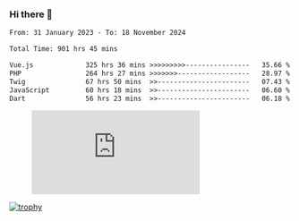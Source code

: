 ### Hi there 👋
<!--START_SECTION:waka-->

```txt
From: 31 January 2023 - To: 18 November 2024

Total Time: 901 hrs 45 mins

Vue.js             325 hrs 36 mins >>>>>>>>>----------------   35.66 %
PHP                264 hrs 27 mins >>>>>>>------------------   28.97 %
Twig               67 hrs 50 mins  >>-----------------------   07.43 %
JavaScript         60 hrs 18 mins  >>-----------------------   06.60 %
Dart               56 hrs 23 mins  >>-----------------------   06.18 %
```

<!--END_SECTION:waka-->
<!-- 
- 🔭 I’m currently working on ...
- 🌱 I’m currently learning ...
- 👯 I’m looking to collaborate on ...
- 🤔 I’m looking for help with ...
- 💬 Ask me about ...
- 📫 How to reach me: ...
- 😄 Pronouns: ...
- ⚡ Fun fact: ... -->


<figure><embed src="https://wakatime.com/share/@jakihanif/43c5af78-a69f-4ced-8cfc-b0822aa9be8f.svg"></embed></figure>

[![trophy](https://github-profile-trophy.vercel.app/?username=jakihanif23&rank=-A,-A)](https://github.com/jakihanif23)

